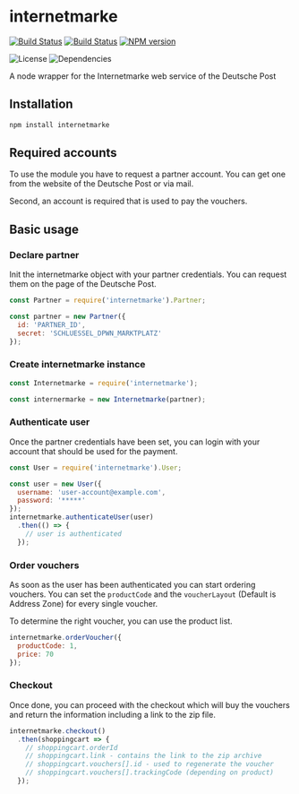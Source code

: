 # internetmarke

[![Build Status][travis-svg]][travis-url]
[![Build Status][coveralls-svg]][coveralls-url]
[![NPM version][npm-svg]][npm-url]

![License][license-svg]
![Dependencies][dependencies-svg]

A node wrapper for the Internetmarke web service of the Deutsche Post


## Installation

```sh
npm install internetmarke
```


## Required accounts

To use the module you have to request a partner account.
You can get one from the website of the Deutsche Post or via mail.

Second, an account is required that is used to pay the vouchers.


## Basic usage

### Declare partner

Init the internetmarke object with your partner credentials.
You can request them on the page of the Deutsche Post.

```javascript
const Partner = require('internetmarke').Partner;

const partner = new Partner({
  id: 'PARTNER_ID',
  secret: 'SCHLUESSEL_DPWN_MARKTPLATZ'
});
```


### Create internetmarke instance

```javascript
const Internetmarke = require('internetmarke');

const internermarke = new Internetmarke(partner);
```


### Authenticate user

Once the partner credentials have been set, you can login with your account that should be used for the payment.

```javascript
const User = require('internetmarke').User;

const user = new User({
  username: 'user-account@example.com',
  password: '*****'
});
internetmarke.authenticateUser(user)
  .then(() => {
    // user is authenticated
  });
```


### Order vouchers

As soon as the user has been authenticated you can start ordering vouchers.
You can set the `productCode` and the `voucherLayout` (Default is Address Zone) for every single voucher.

To determine the right voucher, you can use the product list.

```javascript
internetmarke.orderVoucher({
  productCode: 1,
  price: 70
});
```


### Checkout

Once done, you can proceed with the checkout which will buy the vouchers and return the information including a link to the zip file.

```javascript
internetmarke.checkout()
  .then(shoppingcart => {
    // shoppingcart.orderId
    // shoppingcart.link - contains the link to the zip archive
    // shoppingcart.vouchers[].id - used to regenerate the voucher
    // shoppingcart.vouchers[].trackingCode (depending on product)
  });
```

[npm-url]: https://npmjs.org/package/internetmarke
[npm-svg]: https://img.shields.io/npm/v/internetmarke.svg
[npm-downloads-svg]: https://img.shields.io/npm/dm/internetmarke.svg

[travis-url]: https://travis-ci.org/schaechinger/internetmarke
[travis-svg]: https://img.shields.io/travis/schaechinger/internetmarke/master.svg

[license-svg]: https://img.shields.io/npm/l/internetmarke.svg

[dependencies-svg]: https://img.shields.io/david/schaechinger/internetmarke.svg

[coveralls-url]: https://coveralls.io/github/schaechinger/internetmarke
[coveralls-svg]:  https://img.shields.io/coveralls/github/schaechinger/internetmarke.svg
